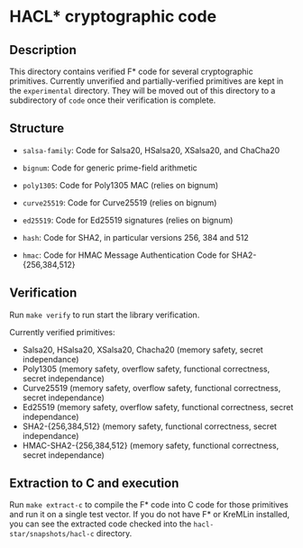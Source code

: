 # HACL* cryptographic code

## Description

This directory contains verified F* code for several cryptographic primitives.
Currently unverified and partially-verified primitives are kept in the `experimental` directory.
They will be moved out of this directory to a subdirectory of `code` once their verification is complete.

## Structure

+ `salsa-family`: Code for Salsa20, HSalsa20, XSalsa20, and ChaCha20

+ `bignum`: Code for generic prime-field arithmetic

+ `poly1305`: Code for Poly1305 MAC (relies on bignum)

+ `curve25519`: Code for Curve25519 (relies on bignum)

+ `ed25519`: Code for Ed25519 signatures (relies on bignum)

+ `hash`: Code for SHA2, in particular versions 256, 384 and 512

+ `hmac`: Code for HMAC Message Authentication Code for SHA2-{256,384,512}


## Verification

Run `make verify` to run start the library verification.

Currently verified primitives:
+ Salsa20, HSalsa20, XSalsa20, Chacha20 (memory safety, secret independance)
+ Poly1305 (memory safety, overflow safety, functional correctness, secret independance)
+ Curve25519 (memory safety, overflow safety, functional correctness, secret independance)
+ Ed25519 (memory safety, overflow safety, functional correctness, secret independance)
+ SHA2-{256,384,512} (memory safety, functional correctness, secret independance)
+ HMAC-SHA2-{256,384,512} (memory safety, functional correctness, secret independance)

## Extraction to C and execution

Run `make extract-c` to compile the F* code into C code for those primitives
and run it on a single test vector. If you do not have F* or KreMLin installed,
you can see the extracted code checked into the `hacl-star/snapshots/hacl-c`
directory.
